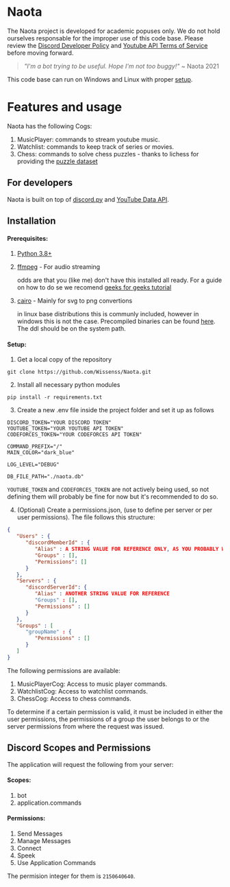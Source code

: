 # Naota
The Naota project is developed for academic popuses only. We do not hold ourselves responsable for the improper use of this code base. Please review the [Discord Developer Policy](https://discord.com/developers/docs/policies-and-agreements/developer-policy) and [Youtube API Terms of Service](https://developers.google.com/youtube/terms/api-services-terms-of-service) before moving forward.

> _"I'm a bot trying to be useful. Hope I'm not too buggy!"_ ~ Naota 2021 

This code base can run on Windows and Linux with proper [setup](#setup).

# Features and usage
Naota has the following Cogs:

1. MusicPlayer: commands to stream youtube music.
2. Watchlist: commands to keep track of series or movies.
3. Chess: commands to solve chess puzzles - thanks to lichess for providing the [puzzle dataset](https://database.lichess.org/#puzzles)

## For developers
Naota is built on top of [discord.py](https://discordpy.readthedocs.io/en/stable/) and [YouTube Data API](https://developers.google.com/youtube/v3).

## Installation
#### Prerequisites:
1. [Python 3.8+](https://www.python.org/)
2. [ffmpeg](https://www.gyan.dev/ffmpeg/builds/) - For audio streaming
   
   odds are that you (like me) don't have this installed all ready. For a guide on how to do se we recomend [geeks for geeks tutorial](https://www.geeksforgeeks.org/how-to-install-ffmpeg-on-windows/)

3. [cairo](https://www.cairographics.org/) - Mainly for svg to png convertions 

   in linux base distributions this is communly included, however in windows this is not the case. Precompiled binaries can be found [here](https://github.com/preshing/cairo-windows). The ddl should be on the system path.
#### Setup:
1. Get a local copy of the repository
```
git clone https://github.com/Wissenss/Naota.git
```
2. Install all necessary python modules
```
pip install -r requirements.txt
```
3. Create a new .env file inside the project folder and set it up as follows
```env
DISCORD_TOKEN="YOUR DISCORD TOKEN"
YOUTUBE_TOKEN="YOUR YOUTUBE API TOKEN"
CODEFORCES_TOKEN="YOUR CODEFORCES API TOKEN"

COMMAND_PREFIX="/"
MAIN_COLOR="dark_blue"

LOG_LEVEL="DEBUG"

DB_FILE_PATH="./naota.db"
```
`YOUTUBE_TOKEN` and `CODEFORCES_TOKEN` are not actively being used, so not defining them will probably be fine for now but it's recommended to do so.

4. (Optional) Create a permissions.json, (use to define per server or per user permissions). The file follows this structure:
```json
{
   "Users" : {
      "discordMemberId" : {
         "Alias" : A STRING VALUE FOR REFERENCE ONLY, AS YOU PROBABLY WONT IDENTIFY A CERTAIN USER BY IT'S DISCORD ID
         "Groups" : [],
         "Permissions": []
      }
   },
   "Servers" : {
      "discordServerId": {
         "Alias" : ANOTHER STRING VALUE FOR REFERENCE
         "Groups" : [],
         "Permissions" : []
      }
   },
   "Groups" : [
      "groupName" : {
         "Permissions" : []
      }
   ]
}
```
The following permissions are available:
1. MusicPlayerCog: Access to music player commands.
2. WatchlistCog: Access to watchlist commands.
3. ChessCog: Access to chess commands.

To determine if a certain permission is valid, it must be included in either
the user permissions, the permissions of a group the user belongs to or the server
permissions from where the request was issued.

## Discord Scopes and Permissions
The application will request the following from your server:
#### Scopes:
1. bot
2. application.commands
#### Permissions:
1. Send Messages
2. Manage Messages
3. Connect
4. Speek
5. Use Application Commands

The permision integer for them is `2150640640`.
